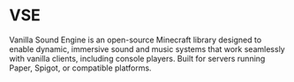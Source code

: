 # VSE
Vanilla Sound Engine is an open-source Minecraft library designed to enable dynamic, immersive sound and music systems that work seamlessly with vanilla clients, including console players. Built for servers running Paper, Spigot, or compatible platforms.
